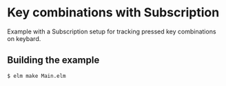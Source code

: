 # Key combinations with Subscription

Example with a Subscription setup for tracking pressed key combinations on keybard.

## Building the example

```sh
$ elm make Main.elm
```
